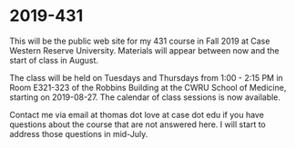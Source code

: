 # 2019-431

This will be the public web site for my 431 course in Fall 2019 at Case Western Reserve University. 
Materials will appear between now and the start of class in August.

The class will be held on Tuesdays and Thursdays from 1:00 - 2:15 PM in Room E321-323 of the Robbins Building at the CWRU School of Medicine, starting on 2019-08-27. The calendar of class sessions is now available.

Contact me via email at thomas dot love at case dot edu if you have questions about the course that are not answered here. I will start to address those questions in mid-July.
